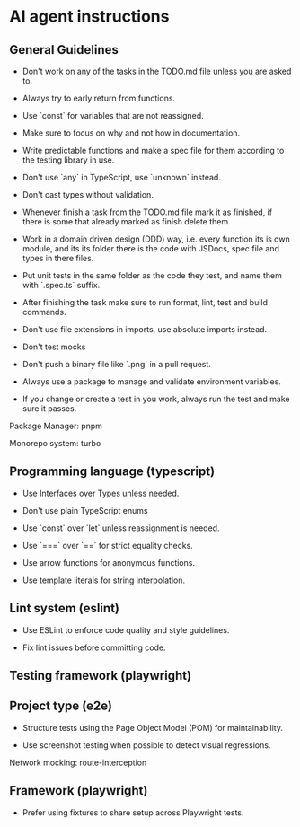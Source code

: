 # AI agent instructions

## General Guidelines

- Don't work on any of the tasks in the TODO.md file unless you are asked to.

- Always try to early return from functions.

- Use \`const\` for variables that are not reassigned.

- Make sure to focus on why and not how in documentation.

- Write predictable functions and make a spec file for them according to the testing library in use.

- Don't use \`any\` in TypeScript, use \`unknown\` instead.

- Don't cast types without validation.

- Whenever finish a task from the TODO.md file mark it as finished, if there is some that already marked as finish delete them

- Work in a domain driven design (DDD) way, i.e. every function its is own module, and its its folder there is the code with JSDocs, spec file and types in there files.

- Put unit tests in the same folder as the code they test, and name them with \`.spec.ts\` suffix.

- After finishing the task make sure to run format, lint, test and build commands.

- Don't use file extensions in imports, use absolute imports instead.

- Don't test mocks

- Don't push a binary file like \`.png\` in a pull request.

- Always use a package to manage and validate environment variables.

- If you change or create a test in you work, always run the test and make sure it passes.

Package Manager: pnpm

Monorepo system: turbo

## Programming language (typescript)

- Use Interfaces over Types unless needed.

- Don't use plain TypeScript enums

- Use \`const\` over \`let\` unless reassignment is needed.

- Use \`===\` over \`==\` for strict equality checks.

- Use arrow functions for anonymous functions.

- Use template literals for string interpolation.

## Lint system (eslint)

- Use ESLint to enforce code quality and style guidelines.

- Fix lint issues before committing code.

## Testing framework (playwright)

## Project type (e2e)

- Structure tests using the Page Object Model (POM) for maintainability.

- Use screenshot testing when possible to detect visual regressions.

Network mocking: route-interception

## Framework (playwright)

- Prefer using fixtures to share setup across Playwright tests.
